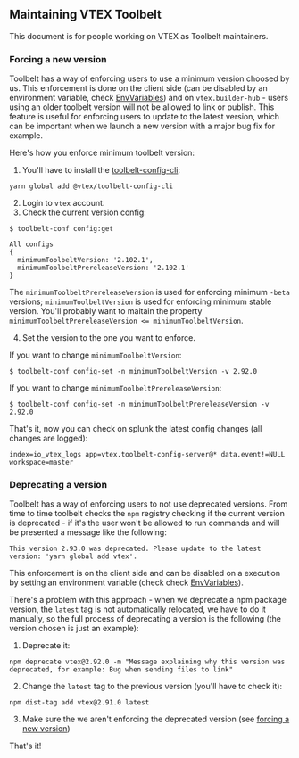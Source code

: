## Maintaining VTEX Toolbelt

This document is for people working on VTEX as Toolbelt maintainers.

### Forcing a new version

Toolbelt has a way of enforcing users to use a minimum version choosed by us. This enforcement is done on the client side (can be disabled by an environment variable, check [EnvVariables](../src/lib/constants/EnvVariables.ts)) and on `vtex.builder-hub` - users using an older toolbelt version will not be allowed to link or publish. This feature is useful for enforcing users to update to the latest version, which can be important when we launch a new version with a major bug fix for example.

Here's how you enforce minimum toolbelt version:

1. You'll have to install the [toolbelt-config-cli](https://github.com/vtex/toolbelt-config-cli):

```
yarn global add @vtex/toolbelt-config-cli
```

2. Login to `vtex` account.
3. Check the current version config:

```
$ toolbelt-conf config:get

All configs
{
  minimumToolbeltVersion: '2.102.1',
  minimumToolbeltPrereleaseVersion: '2.102.1'
}
```

The `minimumToolbeltPrereleaseVersion` is used for enforcing minimum `-beta` versions; `minimumToolbeltVersion` is used for enforcing minimum stable version. You'll probably want to maitain the property `minimumToolbeltPrereleaseVersion <= minimumToolbeltVersion`.

4. Set the version to the one you want to enforce.

If you want to change `minimumToolbeltVersion`:

```
$ toolbelt-conf config-set -n minimumToolbeltVersion -v 2.92.0
```

If you want to change `minimumToolbeltPrereleaseVersion`:

```
$ toolbelt-conf config-set -n minimumToolbeltPrereleaseVersion -v 2.92.0
```

That's it, now you can check on splunk the latest config changes (all changes are logged):

```
index=io_vtex_logs app=vtex.toolbelt-config-server@* data.event!=NULL workspace=master
```

### Deprecating a version

Toolbelt has a way of enforcing users to not use deprecated versions. From time to time toolbelt checks the `npm` registry checking if the current version is deprecated - if it's the user won't be allowed to run commands and will be presented a message like the following:

```
This version 2.93.0 was deprecated. Please update to the latest version: 'yarn global add vtex'.
```

This enforcement is on the client side and can be disabled on a execution by setting an environment variable (check check [EnvVariables](../src/lib/constants/EnvVariables.ts)).

There's a problem with this approach - when we deprecate a npm package version, the `latest` tag is not automatically relocated, we have to do it manually, so the full process of deprecating a version is the following (the version chosen is just an example):

1. Deprecate it:
```
npm deprecate vtex@2.92.0 -m "Message explaining why this version was deprecated, for example: Bug when sending files to link"
```

2. Change the `latest` tag to the previous version (you'll have to check it):
```
npm dist-tag add vtex@2.91.0 latest
```

3. Make sure the we aren't enforcing the deprecated version (see [forcing a new version](##forcing-a-new-version))

That's it!
